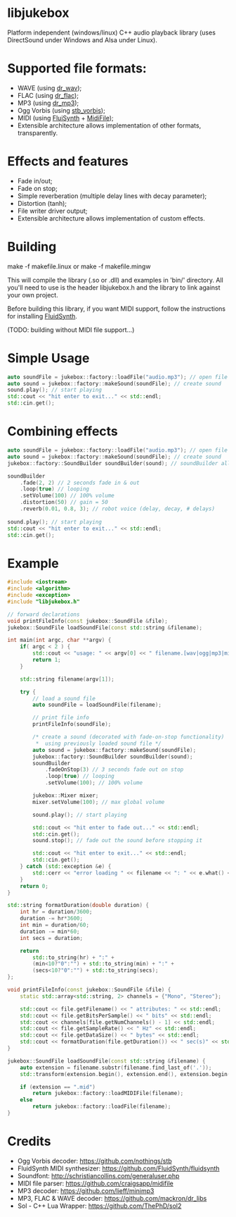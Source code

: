 # libjukebox
Platform independent (windows/linux) C++ audio playback library (uses DirectSound under Windows and Alsa under Linux).

# Supported file formats:
- WAVE (using [dr_wav](https://github.com/mackron/dr_libs));
- FLAC (using [dr_flac](https://github.com/mackron/dr_libs));
- MP3 (using [dr_mp3](https://github.com/mackron/dr_libs));
- Ogg Vorbis (using [stb_vorbis](https://github.com/nothings/stb));
- MIDI (using [FluiSynth](https://github.com/FluidSynth/fluidsynth) + [MidiFile](https://github.com/craigsapp/midifile));
- Extensible architecture allows implementation of other formats, transparently.

# Effects and features
- Fade in/out;
- Fade on stop;
- Simple reverberation (multiple delay lines with decay parameter);
- Distortion (tanh);
- File writer driver output;
- Extensible architecture allows implementation of custom effects.

# Building
make -f makefile.linux
or
make -f makefile.mingw

This will compile the library (.so or .dll) and examples in 'bin/' directory. 
All you'll need to use is the header libjukebox.h and the library to link against your own project.

Before building this library, if you want MIDI support, follow the instructions 
for installing [FluidSynth](https://github.com/FluidSynth/fluidsynth/wiki/BuildingWithCMake).

(TODO: building without MIDI file support...)

# Simple Usage
```cpp
auto soundFile = jukebox::factory::loadFile("audio.mp3"); // open file
auto sound = jukebox::factory::makeSound(soundFile); // create sound
sound.play(); // start playing
std::cout << "hit enter to exit..." << std::endl;
std::cin.get();
```

# Combining effects
```cpp
auto soundFile = jukebox::factory::loadFile("audio.mp3"); // open file
auto sound = jukebox::factory::makeSound(soundFile); // create sound
jukebox::factory::SoundBuilder soundBuilder(sound); // soundBuilder allows combining effects

soundBuilder
	.fade(2, 2) // 2 seconds fade in & out
	.loop(true) // looping
	.setVolume(100) // 100% volume
	.distortion(50) // gain = 50
	.reverb(0.01, 0.8, 3); // robot voice (delay, decay, # delays)
	  
sound.play(); // start playing
std::cout << "hit enter to exit..." << std::endl;
std::cin.get();
```

# Example
```cpp
#include <iostream>
#include <algorithm>
#include <exception>
#include "libjukebox.h"

// forward declarations
void printFileInfo(const jukebox::SoundFile &file);
jukebox::SoundFile loadSoundFile(const std::string &filename);

int main(int argc, char **argv) {
	if( argc < 2 ) {
		std::cout << "usage: " << argv[0] << " filename.[wav|ogg|mp3|mid|flac]" << std::endl;
		return 1;
	}

	std::string filename(argv[1]);

	try {
		// load a sound file
		auto soundFile = loadSoundFile(filename);

		// print file info
		printFileInfo(soundFile);

		/* create a sound (decorated with fade-on-stop functionality)
		 *  using previously loaded sound file */
		auto sound = jukebox::factory::makeSound(soundFile);
		jukebox::factory::SoundBuilder soundBuilder(sound);
		soundBuilder
			.fadeOnStop(3) // 3 seconds fade out on stop
			.loop(true) // looping
			.setVolume(100); // 100% volume 

		jukebox::Mixer mixer;
		mixer.setVolume(100); // max global volume

		sound.play(); // start playing

		std::cout << "hit enter to fade out..." << std::endl;
		std::cin.get();
		sound.stop(); // fade out the sound before stopping it

		std::cout << "hit enter to exit..." << std::endl;
		std::cin.get();
	} catch (std::exception &e) {
		std::cerr << "error loading " << filename << ": " << e.what() << std::endl;
	}
	return 0;
}

std::string formatDuration(double duration) {
	int hr = duration/3600;
	duration -= hr*3600;
	int min = duration/60;
	duration -= min*60;
	int secs = duration;

	return
		std::to_string(hr) + ":" +
		(min<10?"0":"") + std::to_string(min) + ":" +
		(secs<10?"0":"") + std::to_string(secs);
};

void printFileInfo(const jukebox::SoundFile &file) {
	static std::array<std::string, 2> channels = {"Mono", "Stereo"};

	std::cout << file.getFilename() << " attributes: " << std::endl;
	std::cout << file.getBitsPerSample() << " bits" << std::endl;
	std::cout << channels[file.getNumChannels() - 1] << std::endl;
	std::cout << file.getSampleRate() << " Hz" << std::endl;
	std::cout << file.getDataSize() << " bytes" << std::endl;
	std::cout << formatDuration(file.getDuration()) << " sec(s)" << std::endl << std::endl;
}

jukebox::SoundFile loadSoundFile(const std::string &filename) {
	auto extension = filename.substr(filename.find_last_of('.'));
	std::transform(extension.begin(), extension.end(), extension.begin(), ::tolower);

	if (extension == ".mid")
		return jukebox::factory::loadMIDIFile(filename);
	else
		return jukebox::factory::loadFile(filename);
}
```
# Credits

- Ogg Vorbis decoder: https://github.com/nothings/stb
- FluidSynth MIDI synthesizer: https://github.com/FluidSynth/fluidsynth
- Soundfont: http://schristiancollins.com/generaluser.php
- MIDI file parser: https://github.com/craigsapp/midifile
- MP3 decoder: https://github.com/lieff/minimp3
- MP3, FLAC & WAVE decoder: https://github.com/mackron/dr_libs
- Sol - C++ Lua Wrapper: https://github.com/ThePhD/sol2
